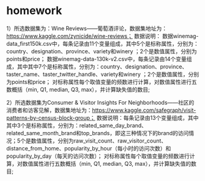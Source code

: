 # homework

1）所选数据集为：Wine Reviews——葡萄酒评论，数据集地址为：https://www.kaggle.com/zynicide/wine-reviews；
数据说明：
    数据winemag-data_first150k.csv中，每条记录由11个变量组成，其中5个是标称属性，分别为：country、designation、province、variety和winery ；2个是数值属性，分别为points和price；
    数据winemag-data-130k-v2.csv中，每条记录由14个变量组成，其中其中7个是标称属性，分别为：country、designation、province、taster_name、taster_twitter_handle、variety和winery ；2个是数值属性，分别为points和price；
对标称属性每个取值变量的频数进行计算，对数值属性进行五数概括（min, Q1, median, Q3, max），并计算缺失值的数目;

2）所选数据集为Consumer & Visitor Insights For Neighborhoods——社区的消费者和访客见解，数据集地址为：https://www.kaggle.com/safegraph/visit-patterns-by-census-block-group；
数据说明：每条记录由13个变量组成，其中其中3个是标称属性，分别为：related_same_day_brand、related_same_month_brand和top_brands，即这三种情况下的brand的访问情况；5个是数值属性，分别为raw_visit_count、raw_visitor_count、distance_from_home、popularity_by_hour（每小时的访问次数）和popularity_by_day（每天的访问次数）；
对标称属性每个取值变量的频数进行计算，对数值属性进行五数概括（min, Q1, median, Q3, max），并计算缺失值的数目;


